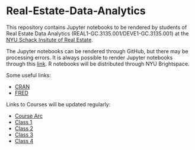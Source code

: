 # Real-Estate-Data-Analytics
This repository contains Jupyter notebooks to be rendered by students of Real Estate Data Analytics (REAL1-GC.3135.001/DEVE1-GC.3135.001) at the [NYU Schack Insitute of Real Estate](https://www.sps.nyu.edu/homepage/academics/divisions-and-departments/schack-institute-of-real-estate.html).



The Jupyter notebooks can be rendered through GitHub, but there may be processing errors.  It is always possible to render Jupyter notebooks through this [link](https://nbviewer.jupyter.org/).  R notebooks will be distributed through NYU Brightspace.

Some useful links:
* [CRAN](https://cran.r-project.org/)
* [FRED](https://fred.stlouisfed.org/)

Links to Courses will be updated regularly:
  * [Course Arc](https://nbviewer.jupyter.org/github/thsavage/Real-Estate-Data-Analytics/blob/main/Course%20Arc.ipynb)
  * [Class 1](https://nbviewer.jupyter.org/github/thsavage/Real-Estate-Data-Analytics/blob/main/Class%201.ipynb)
  * [Class 2](https://nbviewer.jupyter.org/github/thsavage/Real-Estate-Data-Analytics/blob/main/Class%202.ipynb)
  * [Class 3](https://nbviewer.jupyter.org/github/thsavage/Real-Estate-Data-Analytics/blob/main/Class%203.ipynb)
  * [Class 4](https://nbviewer.jupyter.org/github/thsavage/Real-Estate-Data-Analytics/blob/main/Class%204.ipynb)
